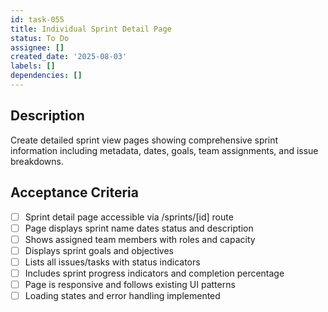 ```yaml
---
id: task-055
title: Individual Sprint Detail Page
status: To Do
assignee: []
created_date: '2025-08-03'
labels: []
dependencies: []
---
```


## Description

Create detailed sprint view pages showing comprehensive sprint information including metadata, dates, goals, team assignments, and issue breakdowns.

## Acceptance Criteria

- [ ] Sprint detail page accessible via /sprints/[id] route
- [ ] Page displays sprint name dates status and description
- [ ] Shows assigned team members with roles and capacity
- [ ] Displays sprint goals and objectives
- [ ] Lists all issues/tasks with status indicators
- [ ] Includes sprint progress indicators and completion percentage
- [ ] Page is responsive and follows existing UI patterns
- [ ] Loading states and error handling implemented
